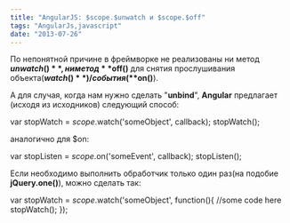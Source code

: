 ```yaml
---
title: "AngularJS: $scope.$unwatch и $scope.$off"
tags: "AngularJs,javascript"
date: "2013-07-26"
---
```


По непонятной причине в фреймворке не реализованы ни метод **$unwatch()**, ни метод **$off()** для снятия прослушивания объекта(**$watch()**)/события(**$on()**).

А для случая, когда нам нужно сделать "**unbind**", **Angular** предлагает (исходя из исходников) следующий способ:

var stopWatch = $scope.$watch('someObject', callback);
 stopWatch();

аналогично для $on:

 var stopListen = $scope.$on('someEvent', callback);
 stopListen();

Если необходимо выполнить обработчик только один раз(на подобие **jQuery.one()**), можно сделать так:

var stopWatch = $scope.$watch('someObject', function(){
 //some code here
 stopWatch();
});
